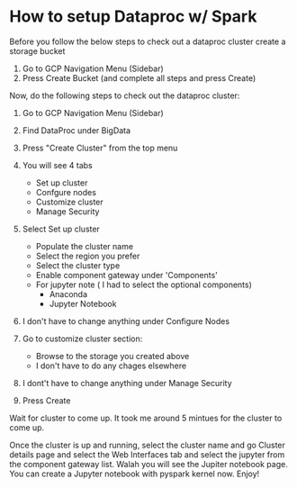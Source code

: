 # How to setup Dataproc w/ Spark
Before you follow the below steps to check out a dataproc cluster create a storage bucket
1. Go to GCP Navigation Menu (Sidebar)
2. Press Create Bucket (and complete all steps and press Create)

Now, do the following steps to check out the dataproc cluster:
1. Go to GCP Navigation Menu (Sidebar)
2. Find DataProc under BigData
3. Press "Create Cluster" from the top menu
4. You will see 4 tabs
	- Set up cluster
	- Confgure nodes
	- Customize cluster
	- Manage Security
5. Select Set up cluster
	- Populate the cluster name
	- Select the region you prefer
	- Select the cluster type
	- Enable component gateway under 'Components'
	- For jupyter note ( I had to select the optional components)
		- Anaconda
		- Jupyter Notebook

6. I don't have to change anything under Configure Nodes
7. Go to customize cluster section:
	- Browse to the storage you created above
	- I don't have to do any chages elsewhere
8. I dont't have to change anything under Manage Security
9. Press Create

Wait for cluster to come up. It took me around 5 mintues for the cluster to come up. 

Once the cluster is up and running, select the cluster name and go Cluster details page and select the Web Interfaces tab and select the jupyter from the component gateway list. 
Walah you will see the Jupiter notebook page. You can create a Jupyter notebook with pyspark kernel now. Enjoy!